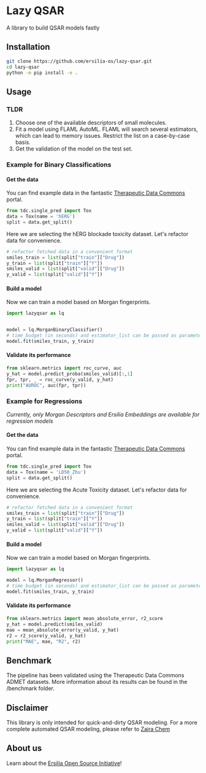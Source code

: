 # Lazy QSAR

A library to build QSAR models fastly

## Installation

```bash
git clone https://github.com/ersilia-os/lazy-qsar.git
cd lazy-qsar
python -m pip install -e .
```

## Usage

### TLDR
1. Choose one of the available descriptors of small molecules.
2. Fit a model using FLAML AutoML. FLAML will search several estimators, which can lead to memory issues. Restrict the list on a case-by-case basis.
3. Get the validation of the model on the test set.

### Example for Binary Classifications

#### Get the data

You can find example data in the fantastic [Therapeutic Data Commons](https://tdcommons.ai) portal.

```python
from tdc.single_pred import Tox
data = Tox(name = 'hERG')
split = data.get_split()
```
Here we are selecting the hERG blockade toxicity dataset. Let's refactor data for convenience.

```python
# refactor fetched data in a convenient format
smiles_train = list(split["train"]["Drug"])
y_train = list(split["train"]["Y"])
smiles_valid = list(split["valid"]["Drug"])
y_valid = list(split["valid"]["Y"])
```

#### Build a model

Now we can train a model based on Morgan fingerprints.

```python
import lazyqsar as lq


model = lq.MorganBinaryClassifier() 
# time_budget (in seconds) and estimator_list can be passed as parameters of the classifier. Defaults to 20s and all the available estimators in FLAML.
model.fit(smiles_train, y_train)
```
#### Validate its performance

```python
from sklearn.metrics import roc_curve, auc
y_hat = model.predict_proba(smiles_valid)[:,1]
fpr, tpr, _ = roc_curve(y_valid, y_hat)
print("AUROC", auc(fpr, tpr))
```

### Example for Regressions
_Currently, only Morgan Descriptors and Ersilia Embeddings are available for regression models_

#### Get the data
You can find example data in the fantastic [Therapeutic Data Commons](https://tdcommons.ai) portal.

```python
from tdc.single_pred import Tox
data = Tox(name = 'LD50_Zhu')
split = data.get_split()
```
Here we are selecting the Acute Toxicity dataset. Let's refactor data for convenience.

```python
# refactor fetched data in a convenient format
smiles_train = list(split["train"]["Drug"])
y_train = list(split["train"]["Y"])
smiles_valid = list(split["valid"]["Drug"])
y_valid = list(split["valid"]["Y"])
```

#### Build a model

Now we can train a model based on Morgan fingerprints.

```python
import lazyqsar as lq

model = lq.MorganRegressor() 
# time_budget (in seconds) and estimator_list can be passed as parameters of the regressor. Defaults to 20s and all the available estimators in FLAML.
model.fit(smiles_train, y_train)
```

#### Validate its performance

```python
from sklearn.metrics import mean_absolute_error, r2_score
y_hat = model.predict(smiles_valid)
mae = mean_absolute_error(y_valid, y_hat)
r2 = r2_score(y_valid, y_hat)
print("MAE", mae, "R2", r2)
```

## Benchmark
The pipeline has been validated using the Therapeutic Data Commons ADMET datasets. More information about its results can be found in the /benchmark folder.

## Disclaimer

This library is only intended for quick-and-dirty QSAR modeling.
For a more complete automated QSAR modeling, please refer to [Zaira Chem](https://github.com/ersilia-os/zaira-chem)

## About us

Learn about the [Ersilia Open Source Initiative](https://ersilia.io)!

